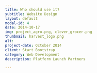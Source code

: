 ```yaml
---
title: Who should use it?
subtitle: Website Design
layout: default
modal-id: 4
date: 2014-10-17
img: project_agro.png, clever_grocer.png
thumbnail: harvest_logo.png
alt: 
project-date: October 2014
client: Start Bootstrap
category: Web Development
description: Platform Launch Partners

---
```

